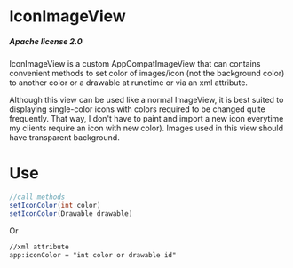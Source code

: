 # IconImageView
#####  Apache license 2.0
IconImageView is a custom AppCompatImageView that can contains convenient methods to set color of images/icon (not the background color) to another color or a drawable at runetime or via an xml attribute.

Although this view can be used like a normal ImageView, it is best suited to displaying single-color icons with colors required to be changed quite frequently. That way, I don't have to paint and import a new icon everytime my clients require an icon with new color). Images used in this view should have transparent background.
# Use
```java
//call methods
setIconColor(int color)
setIconColor(Drawable drawable)
```
Or

```xml
//xml attribute
app:iconColor = "int color or drawable id"
```
